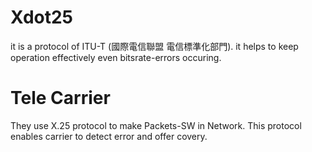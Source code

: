# Xdot25

it is a protocol of ITU-T (國際電信聯盟 電信標準化部門). it helps to keep operation effectively even bitsrate-errors occuring.

# Tele Carrier

They use X.25 protocol to make Packets-SW in Network. This protocol enables carrier to detect error and offer covery.
